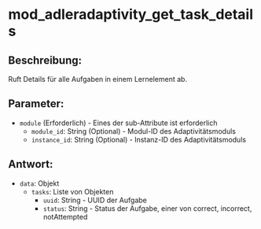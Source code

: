 # mod_adleradaptivity_get_task_details

## Beschreibung:
Ruft Details für alle Aufgaben in einem Lernelement ab.

## Parameter:

- `module` (Erforderlich) - Eines der sub-Attribute ist erforderlich
    - `module_id`: String (Optional) - Modul-ID des Adaptivitätsmoduls
    - `instance_id`: String (Optional) - Instanz-ID des Adaptivitätsmoduls

## Antwort:

- `data`: Objekt
    - `tasks`: Liste von Objekten
        - `uuid`: String - UUID der Aufgabe
        - `status`: String - Status der Aufgabe, einer von correct, incorrect, notAttempted
